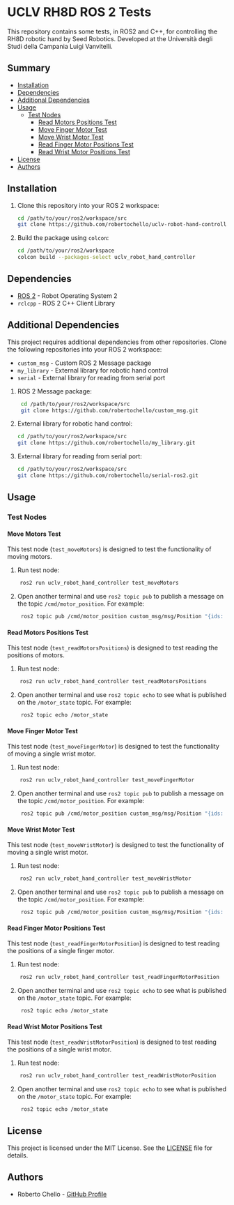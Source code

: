 <!-- omit in toc -->
# UCLV RH8D ROS 2 Tests


This repository contains some tests, in ROS2 and C++, for controlling the RH8D robotic hand by Seed Robotics. Developed at the Università degli Studi della Campania Luigi Vanvitelli.

<!-- omit in toc -->
## Summary


- [Installation](#installation)
- [Dependencies](#dependencies)
- [Additional Dependencies](#additional-dependencies)
- [Usage](#usage)
    - [Test Nodes](#test-nodes)
        - [Read Motors Positions Test](#read-motors-positions-test)
        - [Move Finger Motor Test](#move-finger-motor-test)
        - [Move Wrist Motor Test](#move-wrist-motor-test)
        - [Read Finger Motor Positions Test](#read-finger-motor-positions-test)
        - [Read Wrist Motor Positions Test](#read-wrist-motor-positions-test)
- [License](#license)
- [Authors](#authors)

## Installation

1. Clone this repository into your ROS 2 workspace:
   ```bash
   cd /path/to/your/ros2/workspace/src
   git clone https://github.com/robertochello/uclv-robot-hand-controller-ros2.git
   ```
2. Build the package using `colcon`:
    ```bash
    cd /path/to/your/ros2/workspace
    colcon build --packages-select uclv_robot_hand_controller
    ```
## Dependencies

- [ROS 2](https://index.ros.org/doc/ros2/) - Robot Operating System 2
- `rclcpp` - ROS 2 C++ Client Library


## Additional Dependencies

This project requires additional dependencies from other repositories. Clone the following repositories into your ROS 2 workspace:
- `custom_msg` - Custom ROS 2 Message package
- `my_library` - External library for robotic hand control
- `serial` - External library for reading from serial port

1. ROS 2 Message package:
   ```bash
    cd /path/to/your/ros2/workspace/src
    git clone https://github.com/robertochello/custom_msg.git
    ```
2. External library for robotic hand control:
    ```bash
    cd /path/to/your/ros2/workspace/src
    git clone https://github.com/robertochello/my_library.git
    ```
3. External library for reading from serial port:
    ```bash
    cd /path/to/your/ros2/workspace/src
    git clone https://github.com/robertochello/serial-ros2.git
    ```

## Usage

### Test Nodes

#### Move Motors Test

This test node (`test_moveMotors`) is designed to test the functionality of moving motors.

1. Run test node:
```bash
    ros2 run uclv_robot_hand_controller test_moveMotors
```
2. Open another terminal and use `ros2 topic pub` to publish a message on the topic `/cmd/motor_position`. For example:
   ```bash
    ros2 topic pub /cmd/motor_position custom_msg/msg/Position "{ids: [36, 37], positions: [1000, 1000]}"
   ```

#### Read Motors Positions Test

This test node (`test_readMotorsPositions`) is designed to test reading the positions of motors.
1. Run test node:
```bash
    ros2 run uclv_robot_hand_controller test_readMotorsPositions
```
2. Open another terminal and use `ros2 topic echo` to see what is published on the `/motor_state` topic. For example:
   ```bash
    ros2 topic echo /motor_state
   ```

#### Move Finger Motor Test

This test node (`test_moveFingerMotor`) is designed to test the functionality of moving a single wrist motor.
1. Run test node:
```bash
    ros2 run uclv_robot_hand_controller test_moveFingerMotor
```
2. Open another terminal and use `ros2 topic pub` to publish a message on the topic `/cmd/motor_position`. For example:
   ```bash
    ros2 topic pub /cmd/motor_position custom_msg/msg/Position "{ids: [36], positions: [1000]}"
   ```


#### Move Wrist Motor Test

This test node (`test_moveWristMotor`) is designed to test the functionality of moving a single wrist motor.
1. Run test node:
```bash
    ros2 run uclv_robot_hand_controller test_moveWristMotor
```
2. Open another terminal and use `ros2 topic pub` to publish a message on the topic `/cmd/motor_position`. For example:
   ```bash
    ros2 topic pub /cmd/motor_position custom_msg/msg/Position "{ids: [31], positions: [1000]}"
   ```

#### Read Finger Motor Positions Test

This test node (`test_readFingerMotorPosition`) is designed to test reading the positions of a single finger motor.
1. Run test node:
```bash
    ros2 run uclv_robot_hand_controller test_readFingerMotorPosition
```
2. Open another terminal and use `ros2 topic echo` to see what is published on the `/motor_state` topic. For example:
   ```bash
    ros2 topic echo /motor_state
   ```

#### Read Wrist Motor Positions Test

This test node (`test_readWristMotorPosition`) is designed to test reading the positions of a single wrist motor.
1. Run test node:
```bash
    ros2 run uclv_robot_hand_controller test_readWristMotorPosition
```
2. Open another terminal and use `ros2 topic echo` to see what is published on the `/motor_state` topic. For example:
   ```bash
    ros2 topic echo /motor_state
   ```
## License

This project is licensed under the MIT License. See the [LICENSE](LICENSE) file for details.

## Authors

- Roberto Chello - [GitHub Profile](https://github.com/robertochello)
